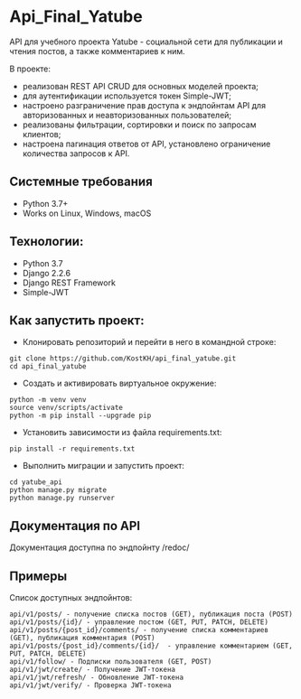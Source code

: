 # Api_Final_Yatube

API для учебного проекта Yatube - социальной сети для публикации и чтения постов, а также комментариев к ним.


В проекте:
- реализован REST API CRUD для основных моделей проекта; 
- для аутентификации используется токен Simple-JWT;
- настроено разграничение прав доступа к эндпойнтам API для авторизованных и неавторизованных пользователей;
- реализованы фильтрации, сортировки и поиск по запросам клиентов;
- настроена пагинация ответов от API, установлено ограничение количества запросов к API.

## Системные требования
- Python 3.7+
- Works on Linux, Windows, macOS

## Технологии:
- Python 3.7
- Django 2.2.6
- Django REST Framework
- Simple-JWT

## Как запустить проект:

- Клонировать репозиторий и перейти в него в командной строке:
```
git clone https://github.com/KostKH/api_final_yatube.git
cd api_final_yatube
```

- Cоздать и активировать виртуальное окружение:
```
python -m venv venv
source venv/scripts/activate
python -m pip install --upgrade pip
```

- Установить зависимости из файла requirements.txt:
```
pip install -r requirements.txt
```
- Выполнить миграции и запустить проект:
```
cd yatube_api
python manage.py migrate
python manage.py runserver
```

## Документация по API
Документация доступна по эндпойнту /redoc/

## Примеры

Список доступных эндпойнтов:

```
api/v1/posts/ - получение списка постов (GET), публикация поста (POST)
api/v1/posts/{id}/ - управление постом (GET, PUT, PATCH, DELETE)
api/v1/posts/{post_id}/comments/ - получение списка комментариев (GET), публикация комментария (POST)
api/v1/posts/{post_id}/comments/{id}/  - управление комментарием (GET, PUT, PATCH, DELETE)
api/v1/follow/ - Подписки пользователя (GET, POST)
api/v1/jwt/create/ - Получение JWT-токена
api/v1/jwt/refresh/ - Обновление JWT-токена
api/v1/jwt/verify/ - Проверка JWT-токена
```
